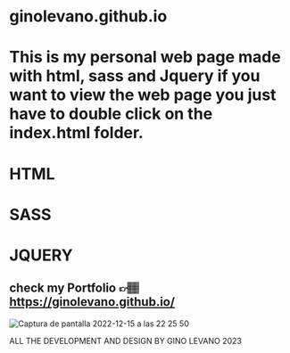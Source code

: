 # ginolevano.github.io

# This is my personal web page made with html, sass and Jquery if you want to view the web page you just have to double click on the index.html folder.


# HTML
# SASS
# JQUERY

## check my Portfolio 👉🏽  https://ginolevano.github.io/
![Captura de pantalla 2022-12-15 a las 22 25 50](https://user-images.githubusercontent.com/95493476/208726232-16df5166-858c-4431-92ed-4f086c13e6eb.png)

ALL THE DEVELOPMENT AND DESIGN BY GINO LEVANO 2023
